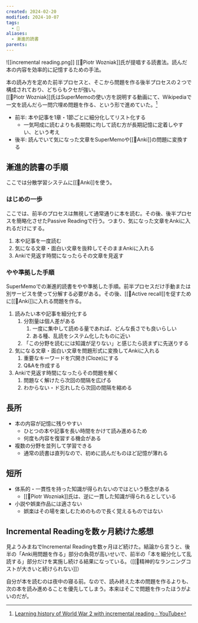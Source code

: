 ```yaml
---
created: 2024-02-20
modified: 2024-10-07
tags:
  - 📝
aliases:
  - 漸進的読書
parents: 
---
```

![[incremental reading.png]]
[[👤Piotr Wozniak]]氏が提唱する読書法。読んだ本の内容を効率的に記憶するための手法。

本の読み方を定めた前半プロセスと、そこから問題を作る後半プロセスの２つで構成されており、どちらもクセが強い。  
[[👤Piotr Wozniak]]氏はSuperMemoの使い方を説明する動画にて、Wikipediaで一文を読んだら一問穴埋め問題を作る、という形で進めていた。[^参考映像]
- 前半: 本や記事を1章・1節ごとに細分化してリスト化する
	- 一気呵成に読むよりも長期間に均して読む方が長期記憶に定着しやすい、という考え
- 後半: 読んでいて気になった文章をSuperMemoや[[🧰Anki]]の問題に変換する

[^参考映像]: [Learning history of World War 2 with incremental reading - YouTube](https://www.youtube.com/watch?v=XRuLV2_A3Ts)

## 漸進的読書の手順
ここでは分散学習システムに[[🧰Anki]]を使う。
### はじめの一歩
ここでは、前半のプロセスは無視して通常通りに本を読む。その後、後半プロセスを簡略化させたPassive Readingで行う。つまり、気になった文章をAnkiに入れるだけにする。
1. 本や記事を一度読む
2. 気になる文章・面白い文章を抜粋してそのままAnkiに入れる
3. Ankiで見返す時間になったらその文章を見返す

### やや準拠した手順
SuperMemoでの漸進的読書をやや準拠した手順。前半プロセスだけ手動または別サービスを使って分解する必要がある。その後、[[📝Active recall]]を促すために[[🧰Anki]]に入れる問題を作る。
1. 読みたい本や記事を細分化する
	1. 分割量は個人差がある
		1. 一度に集中して読める量であれば、どんな長さでも良いらしい
		2. ある種、乱読をシステム化したものに近い
	2. 「この分野を読むには知識が足りない」と感じたら読まずに先送りする
2. 気になる文章・面白い文章を問題形式に変換してAnkiに入れる
	1. 重要なキーワードを穴開き(Cloze)にする
	2. Q&Aを作成する
3. Ankiで見返す時間になったらその問題を解く
	1. 問題なく解けたら次回の間隔を広げる
	2. わからない・ド忘れしたら次回の間隔を縮める

## 長所
- 本の内容が記憶に残りやすい
	- ひとつの本や記事を長い時間をかけて読み進めるため
	- 何度も内容を復習する機会がある
- 複数の分野を並列して学習できる
	- 通常の読書は直列なので、初めに読んだものほど記憶が薄れる

## 短所
- 体系的・一貫性を持った知識が得られないのではという懸念がある
	- [[👤Piotr Wozniak]]氏は、逆に一貫した知識が得られるとしている
- 小説や娯楽作品には適さない
	- 娯楽はその場を楽しむためのもので長く覚えるものではない

## Incremental Readingを数ヶ月続けた感想
見ようみまねでIncremental Readingを数ヶ月ほど続けた。結論から言うと、後半の「Anki用問題を作る」部分の負荷が高いせいで、前半の「本を細分化して乱読する」部分だけを実施し続ける結果になっている。（[[💭精神的なランニングコストが大きいと続けられない]]）

自分が本を読むのは夜中の寝る前。なので、読み終えた本の問題を作るよりも、次の本を読み進めることを優先してしまう。本来はそこで問題を作ったほうがよいのだが。